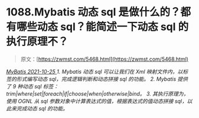 <!--yml
category: 未分类
date: 0001-01-01 00:00:00
-->

# 1088.Mybatis 动态 sql 是做什么的？都有哪些动态 sql？能简述一下动态 sql 的执行原理不？

> 原文：[https://zwmst.com/5468.html](https://zwmst.com/5468.html)

   [ *MyBatis* ](https://zwmst.com/mybatis)*[ <time datetime="2021-10-25T23:27:26+08:00"> 2021-10-25 </time> ](https://zwmst.com/5468.html)  1.  Mybatis 动态 sql 可以让我们在 Xml 映射文件内，以标签的形式编写动态 sql，完成逻辑判断和动态拼接 sql 的功能。
2.  Mybatis 提供了 9 种动态 sql 标签：
    trim|where|set|foreach|if|choose|when|otherwise|bind。
3.  其执行原理为，使用 OGNL 从 sql 参数对象中计算表达式的值，根据表达式的值动态拼接 sql，以此来完成动态 sql 的功能。*